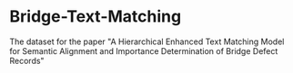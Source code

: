 # Bridge-Text-Matching
The dataset for the paper "A Hierarchical Enhanced Text Matching Model for Semantic Alignment and Importance Determination of Bridge Defect Records"
